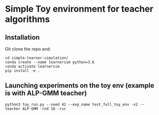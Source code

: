 
Simple Toy environment for teacher algorithms
==================================


## Installation
Git clone the repo and:
```
cd simple-learner-simulation/
conda create --name learnersim python=3.6
conda activate learnersim
pip install -e .
```

## Launching experiments on the toy env (example is with ALP-GMM teacher)
```
python3 toy_run.py --seed 42 --exp_name test_full_toy_env -v2 --teacher ALP-GMM -rnd 10 -rsc
```
